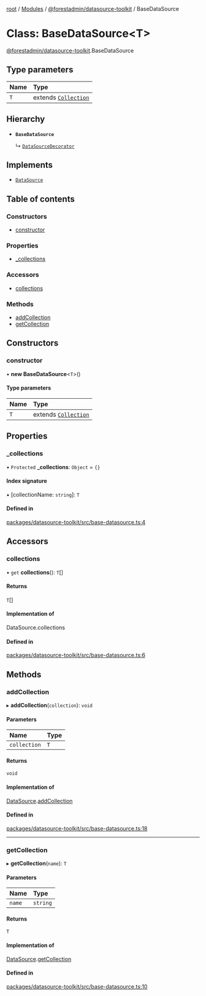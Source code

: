 [root](../README.md) / [Modules](../modules.md) / [@forestadmin/datasource-toolkit](../modules/forestadmin_datasource_toolkit.md) / BaseDataSource

# Class: BaseDataSource<T\>

[@forestadmin/datasource-toolkit](../modules/forestadmin_datasource_toolkit.md).BaseDataSource

## Type parameters

| Name | Type |
| :------ | :------ |
| `T` | extends [`Collection`](../interfaces/forestadmin_datasource_toolkit.Collection.md) |

## Hierarchy

- **`BaseDataSource`**

  ↳ [`DataSourceDecorator`](forestadmin_datasource_toolkit.DataSourceDecorator.md)

## Implements

- [`DataSource`](../interfaces/forestadmin_datasource_toolkit.DataSource.md)

## Table of contents

### Constructors

- [constructor](forestadmin_datasource_toolkit.BaseDataSource.md#constructor)

### Properties

- [\_collections](forestadmin_datasource_toolkit.BaseDataSource.md#_collections)

### Accessors

- [collections](forestadmin_datasource_toolkit.BaseDataSource.md#collections)

### Methods

- [addCollection](forestadmin_datasource_toolkit.BaseDataSource.md#addcollection)
- [getCollection](forestadmin_datasource_toolkit.BaseDataSource.md#getcollection)

## Constructors

### constructor

• **new BaseDataSource**<`T`\>()

#### Type parameters

| Name | Type |
| :------ | :------ |
| `T` | extends [`Collection`](../interfaces/forestadmin_datasource_toolkit.Collection.md) |

## Properties

### \_collections

• `Protected` **\_collections**: `Object` = `{}`

#### Index signature

▪ [collectionName: `string`]: `T`

#### Defined in

[packages/datasource-toolkit/src/base-datasource.ts:4](https://github.com/ForestAdmin/agent-nodejs/blob/fba2435/packages/datasource-toolkit/src/base-datasource.ts#L4)

## Accessors

### collections

• `get` **collections**(): `T`[]

#### Returns

`T`[]

#### Implementation of

DataSource.collections

#### Defined in

[packages/datasource-toolkit/src/base-datasource.ts:6](https://github.com/ForestAdmin/agent-nodejs/blob/fba2435/packages/datasource-toolkit/src/base-datasource.ts#L6)

## Methods

### addCollection

▸ **addCollection**(`collection`): `void`

#### Parameters

| Name | Type |
| :------ | :------ |
| `collection` | `T` |

#### Returns

`void`

#### Implementation of

[DataSource](../interfaces/forestadmin_datasource_toolkit.DataSource.md).[addCollection](../interfaces/forestadmin_datasource_toolkit.DataSource.md#addcollection)

#### Defined in

[packages/datasource-toolkit/src/base-datasource.ts:18](https://github.com/ForestAdmin/agent-nodejs/blob/fba2435/packages/datasource-toolkit/src/base-datasource.ts#L18)

___

### getCollection

▸ **getCollection**(`name`): `T`

#### Parameters

| Name | Type |
| :------ | :------ |
| `name` | `string` |

#### Returns

`T`

#### Implementation of

[DataSource](../interfaces/forestadmin_datasource_toolkit.DataSource.md).[getCollection](../interfaces/forestadmin_datasource_toolkit.DataSource.md#getcollection)

#### Defined in

[packages/datasource-toolkit/src/base-datasource.ts:10](https://github.com/ForestAdmin/agent-nodejs/blob/fba2435/packages/datasource-toolkit/src/base-datasource.ts#L10)
